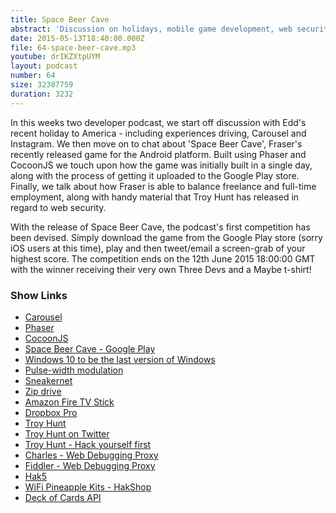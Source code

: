 ```yaml
---
title: Space Beer Cave
abstract: 'Discussion on holidays, mobile game development, web security and more'
date: 2015-05-13T18:40:00.000Z
file: 64-space-beer-cave.mp3
youtube: drIKZXtpUYM
layout: podcast
number: 64
size: 32387759
duration: 3232
---
```


In this weeks two developer podcast, we start off discussion with Edd's recent holiday to America - including experiences driving, Carousel and Instagram.
We then move on to chat about 'Space Beer Cave', Fraser's recently released game for the Android platform.
Built using Phaser and CocoonJS we touch upon how the game was initially built in a single day, along with the process of getting it uploaded to the Google Play store.
Finally, we talk about how Fraser is able to balance freelance and full-time employment, along with handy material that Troy Hunt has released in regard to web security.

With the release of Space Beer Cave, the podcast's first competition has been devised.
Simply download the game from the Google Play store (sorry iOS users at this time), play and then tweet/email a screen-grab of your highest score.
The competition ends on the 12th June 2015 18:00:00 GMT with the winner receiving their very own Three Devs and a Maybe t-shirt!

### Show Links

- [Carousel](https://carousel.dropbox.com/)
- [Phaser](https://phaser.io/)
- [CocoonJS](https://www.ludei.com/cocoonjs/)
- [Space Beer Cave - Google Play](https://play.google.com/store/apps/details?id=com.fraserhart.spacecaver)
- [Windows 10 to be the last version of Windows](http://arstechnica.com/information-technology/2015/05/windows-10-to-be-the-last-version-of-windows-until-the-next-version/)
- [Pulse-width modulation](http://en.wikipedia.org/wiki/Pulse-width_modulation)
- [Sneakernet](http://en.wikipedia.org/wiki/Sneakernet)
- [Zip drive](http://en.wikipedia.org/wiki/Zip_drive)
- [Amazon Fire TV Stick](http://www.amazon.co.uk/Amazon-W87CUN-Fire-TV-Stick/dp/B00KAKUN3E)
- [Dropbox Pro](https://www.dropbox.com/pro)
- [Troy Hunt](http://www.troyhunt.com/)
- [Troy Hunt on Twitter](https://twitter.com/troyhunt)
- [Troy Hunt - Hack yourself first](http://www.troyhunt.com/2015/03/yow-conference-talk-hack-yourself-first.html)
- [Charles - Web Debugging Proxy](http://www.charlesproxy.com/)
- [Fiddler - Web Debugging Proxy](http://www.telerik.com/fiddler)
- [Hak5](http://hak5.org/)
- [WiFi Pineapple Kits - HakShop](http://hakshop.myshopify.com/collections/wifi-pineapple-kits)
- [Deck of Cards API](http://deckofcardsapi.com/)
